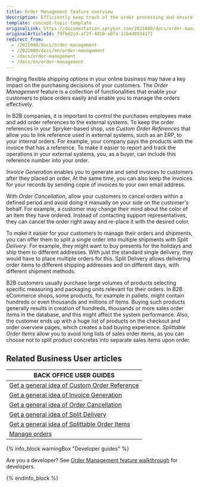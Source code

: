 ```yaml
---
title: Order Management feature overview
description: Efficiently keep track of the order processing and ensure quick fulfillment. With the Order Management, you can keep your order processing running smoothly.
template: concept-topic-template
originalLink: https://documentation.spryker.com/2021080/docs/order-management
originalArticleId: f9fbd2cd-af2f-4850-a07a-1cb4d8934171
redirect_from:
  - /2021080/docs/order-management
  - /2021080/docs/en/order-management
  - /docs/order-management
  - /docs/en/order-management
---
```


Bringing flexible shipping options in your online business may have a key impact on the purchasing decisions of your customers. The *Order Management* feature is a collection of functionalities that enable your customers to place orders easily and enable you to manage the orders effectively.

In B2B companies, it is important to control the purchases employees make and add order references to the external systems. To keep the order references in your Spryker-based shop, use *Custom Order References* that allow you to link reference used in external systems, such as an ERP, to your internal orders. For example, your company pays the products with the invoice that has a reference. To make it easier to report and track the operations in your external systems, you, as a buyer, can include this reference number into your order.

*Invoice Generation* enables you to generate and send invoices to customers after they placed an order. At the same time, you can also keep the invoices for your records by sending copie of invoices to your own email address.

With *Order Cancellation*, allow your customers to cancel orders within a defined period and avoid doing it manually on your side on the customer's behalf. For example, a customer may change their mind about the color of an item they have ordered. Instead of contacting support representatives, they can cancel the order right away and re-place it with the desired color.  

To make it easier for your customers to manage their orders and shipments, you can offer them to split a single order into multiple shipments with *Split Delivery*. For example, they might want to buy presents for the holidays and ship them to different addresses. With just the standard single delivery, they would have to place multiple orders for this. Split Delivery allows delivering order items to different shipping addresses and on different days, with different shipment methods.

B2B customers usually purchase large volumes of products selecting specific measuring and packaging units relevant for their orders. In B2B eCommerce shops, some products, for example in pallets, might contain hundreds or even thousands and millions of items. Buying such products generally results in creation of hundreds, thousands or more sales order items in the database, and this might affect the system performance. Also, the customer ends up with a huge list of products on the checkout and order overview pages, which creates a bad buying experience. *Splittable Order Items* allow you to avoid long lists of sales order items, as you can choose not to split product concretes into separate sales items upon order.

## Related Business User articles

|BACK OFFICE USER GUIDES|
|---|
| [Get a general idea of Custom Order Reference](/docs/scos/dev/feature-walkthrough/{{page.version}}/order-management-feature-walkthrough/custom-order-reference-module-relations.html)   |
| [Get a general idea of Invoice Generation](/docs/scos/user/features/{{page.version}}/order-management-feature-overview/invoice-generation-overview.html)   |
| [Get a general idea of Order Cancellation](/docs/scos/user/features/{{page.version}}/order-management-feature-overview/order-cancellation-overview.html)   |
| [Get a general idea of Split Delivery](/docs/scos/user/features/{{page.version}}/order-management-feature-overview/split-delivery-overview.html)   |
| [Get a general idea of Splittable Order Items](/docs/scos/user/features/{{page.version}}/order-management-feature-overview/splittable-order-items-overview.html)   |
| [Manage orders](/docs/scos/user/back-office-user-guides/{{page.version}}/sales/orders/managing-orders.html)   |

{% info_block warningBox "Developer guides" %}

Are you a developer? See [Order Management feature walkthrough](/docs/scos/dev/feature-walkthroughs/{{page.version}}/order-management-feature-walkthrough/order-management-feature-wakthrough.html) for developers.

{% endinfo_block %}
